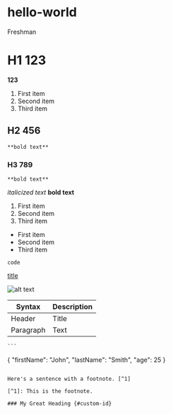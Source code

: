 # hello-world
Freshman
# H1 123
**123**
1. First item
2. Second item
3. Third item
## H2 456
	**bold text**
### H3 789
	**bold text**
*italicized text*
**bold text**
1. First item
2. Second item
3. Third item

- First item
- Second item
- Third item

`code`

[title](https://www.example.com)

![alt text](image.jpg)

| Syntax | Description |
| ----------- | ----------- |
| Header | Title |
| Paragraph | Text |

	```
{
  "firstName": "John",
  "lastName": "Smith",
  "age": 25
}
```

Here's a sentence with a footnote. [^1]

[^1]: This is the footnote.

### My Great Heading {#custom-id}
